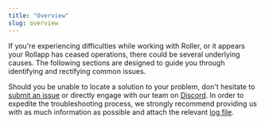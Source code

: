 ```yaml
---
title: "Overview"
slug: overview
---
```

If you're experiencing difficulties while working with Roller, or it appears your Rollapp has ceased operations, there could be several underlying causes. The following sections are designed to guide you through identifying and rectifying common issues.

Should you be unable to locate a solution to your problem, don't hesitate to [submit an issue](https://github.com/dymensionxyz/roller/issues/new/choose) or directly engage with our team on [Discord](https://discord.com/invite/dymension). In order to expedite the troubleshooting process, we strongly recommend providing us with as much information as possible and attach the relevant [log file](./log-files.md).
